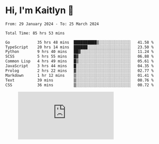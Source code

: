 # Hi, I'm Kaitlyn 👋
<!--START_SECTION:waka-->

```txt
From: 29 January 2024 - To: 25 March 2024

Total Time: 85 hrs 53 mins

Go            35 hrs 48 mins  ██████████▒░░░░░░░░░░░░░░   41.58 %
TypeScript    20 hrs 14 mins  ██████░░░░░░░░░░░░░░░░░░░   23.50 %
Python        9 hrs 40 mins   ██▓░░░░░░░░░░░░░░░░░░░░░░   11.24 %
SCSS          5 hrs 55 mins   █▓░░░░░░░░░░░░░░░░░░░░░░░   06.88 %
Common Lisp   4 hrs 49 mins   █▒░░░░░░░░░░░░░░░░░░░░░░░   05.61 %
JavaScript    3 hrs 44 mins   █░░░░░░░░░░░░░░░░░░░░░░░░   04.35 %
Prolog        2 hrs 22 mins   ▓░░░░░░░░░░░░░░░░░░░░░░░░   02.77 %
Markdown      1 hr 12 mins    ▒░░░░░░░░░░░░░░░░░░░░░░░░   01.41 %
Text          39 mins         ▒░░░░░░░░░░░░░░░░░░░░░░░░   00.76 %
CSS           36 mins         ▒░░░░░░░░░░░░░░░░░░░░░░░░   00.72 %
```

<!--END_SECTION:waka-->

<figure><embed src="https://wakatime.com/share/@018d58bc-3d22-46c9-b2d7-4ed36fb8172d/243b5d9b-77cd-4133-89ff-dcc8f225fa18.svg"></embed></figure>

